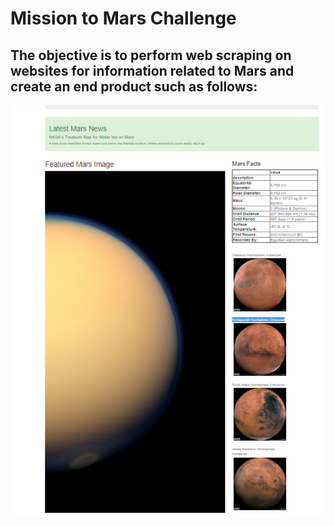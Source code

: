 # Mission to Mars Challenge
## The objective is to perform web scraping on websites for information related to Mars and create an end product such as follows:

![Mission to Mars](https://github.com/ruchis2712/Singhal-Ruchi_Module10_Challenge/blob/master/WebPage.png)
